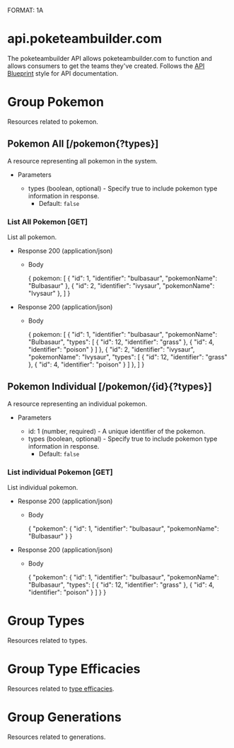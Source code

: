 FORMAT: 1A

# api.poketeambuilder.com

The poketeambuilder API allows poketeambuilder.com to function and allows consumers to get the teams they've created. Follows the [API Blueprint](https://apiblueprint.org/) style for API documentation.

# Group Pokemon

Resources related to pokemon.

## Pokemon All [/pokemon{?types}]

A resource representing all pokemon in the system.

+ Parameters

    + types (boolean, optional) - Specify true to include pokemon type information in response.
        + Default: `false`

### List All Pokemon [GET]

List all pokemon. 

+ Response 200 (application/json)
    
    + Body

        {
          pokemon: [
            {
              "id": 1,
              "identifier": "bulbasaur",
              "pokemonName": "Bulbasaur"
            },
            {
              "id": 2,
              "identifier": "ivysaur",
              "pokemonName": "Ivysaur"
            },
          ]
        }

+ Response 200 (application/json)
    
    + Body

        {
          pokemon: [
            {
              "id": 1,
              "identifier": "bulbasaur",
              "pokemonName": "Bulbasaur",
              "types": [
                {
                  "id": 12,
                  "identifier": "grass"
                },
                {
                  "id": 4,
                  "identifier": "poison"
                }
              ]
            },
            {
              "id": 2,
              "identifier": "ivysaur",
              "pokemonName": "Ivysaur",
              "types": [
                {
                  "id": 12,
                  "identifier": "grass"
                },
                {
                  "id": 4,
                  "identifier": "poison"
                }
              ]
            },
          ]
        }

## Pokemon Individual [/pokemon/{id}{?types}]

A resource representing an individual pokemon.

+ Parameters

    + id: 1 (number, required) - A unique identifier of the pokemon.
    + types (boolean, optional) - Specify true to include pokemon type information in response.
        + Default: `false`

### List individual Pokemon [GET]

List individual pokemon.

+ Response 200 (application/json)

    + Body

        {
          "pokemon": {
            "id": 1,
            "identifier": "bulbasaur",
            "pokemonName": "Bulbasaur"
          }
        }

+ Response 200 (application/json)

    + Body

        {
          "pokemon": {
            "id": 1,
            "identifier": "bulbasaur",
            "pokemonName": "Bulbasaur",
            "types": [
              {
                "id": 12,
                "identifier": "grass"
              },
              {
                "id": 4,
                "identifier": "poison"
              }
            ]
          }
        }


# Group Types

Resources related to types.

# Group Type Efficacies

Resources related to [type efficacies](https://bulbapedia.bulbagarden.net/wiki/Type#Type_effectiveness).

# Group Generations

Resources related to generations.


